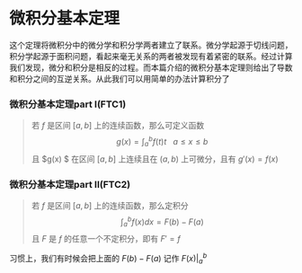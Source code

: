 # 微积分基本定理

这个定理将微积分中的微分学和积分学两者建立了联系。微分学起源于切线问题，积分学起源于面积问题，看起来毫无关系的两者被发现有着紧密的联系。经过计算我们发现，微分和积分是相反的过程。而本篇介绍的微积分基本定理则给出了导数和积分之间的互逆关系。从此我们可以用简单的办法计算积分了

### 微积分基本定理part I(FTC1)

> 若 $f$ 是区间 $[a,b]$ 上的连续函数，那么可定义函数
> $$
> g(x) = \int_{a}^{b}f(t)t \ \ \ a\leq x\leq b
> $$
> 且 $g(x) $ 在区间 $[a,b]$ 上连续且在 $(a,b)$ 上可微分，且有 $g'(x) = f(x)$ 

### 微积分基本定理part II(FTC2)

>若 $f$ 是区间 $[a,b]$ 上的连续函数，那么定积分
>$$
>\int_{a}^{b}f(x)dx = F(b)-F(a) 
>$$
>且 $F$ 是  $f$ 的任意一个不定积分，即有 $F' = f$ 

习惯上，我们有时候会把上面的 $F(b) - F(a)$ 记作 $F(x)|_a^b$ 

